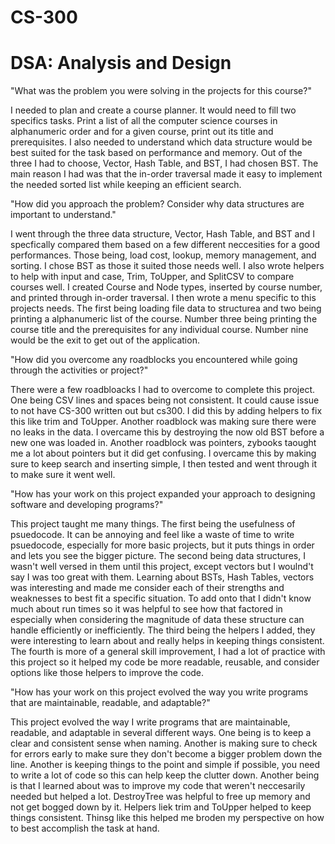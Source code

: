 # CS-300
# DSA: Analysis and Design

"What was the problem you were solving in the projects for this course?"

I needed to plan and create a course planner. It would need to fill two specifics tasks. Print a list of all the computer science courses in alphanumeric order and for a given course, print out its title and prerequisites. I also needed to understand which data structure would be best suited for the task based on performance and memory. Out of the three I had to choose, Vector, Hash Table, and BST, I had chosen BST. The main reason I had was that the in-order traversal made it easy to implement the needed sorted list while keeping an efficient search. 

"How did you approach the problem? Consider why data structures are important to understand."

I went through the three data structure, Vector, Hash Table, and BST and I specfically compared them based on a few different neccesities for a good performances. Those being, load cost, lookup, memory management, and sorting. I chose BST as those it suited those needs well. I also wrote helpers to help with input and case, Trim, ToUpper, and SplitCSV to compare courses well. I created Course and Node types, inserted by course number, and printed through in-order traversal. I then wrote a menu specific to this projects needs. The first being loading file data to structurea and two being printing a alphanumeric list of the course. Number three being printing the course title and the prerequisites for any individual course. Number nine would be the exit to get out of the application.

"How did you overcome any roadblocks you encountered while going through the activities or project?"

There were a few roadbloacks I had to overcome to complete this project. One being CSV lines and spaces being not consistent. It could cause issue to not have CS-300 written out but cs300. I did this by adding helpers to fix this like trim and ToUpper. Another roadblock was making sure there were no leaks in the data. I overcame this by destroying the now old BST before a new one was loaded in. Another roadblock was pointers, zybooks taought me a lot about pointers but it did get confusing. I overcame this by making sure to keep search and inserting simple, I then tested and went through it to make sure it went well. 

"How has your work on this project expanded your approach to designing software and developing programs?"

This project taught me many things. The first being the usefulness of psuedocode. It can be annoying and feel like a waste of time to write psuedocode, especially for more basic projects, but it puts things in order and lets you see the bigger picture. The second being data structures, I wasn't well versed in them until this project, except vectors but I woulnd't say I was too great with them. Learning about BSTs, Hash Tables, vectors was interesting and made me consider each of their strengths and weaknesses to best fit a specific situation. To add onto that I didn't know much about run times so it was helpful to see how that factored in especially when considering the magnitude of data these structure can handle efficiently or inefficiently. The third being the helpers I added, they were interesting to learn about and really helps in keeping things consistent. The fourth is more of a general skill improvement, I had a lot of practice with this project so it helped my code be more readable, reusable, and consider options like those helpers to improve the code.

"How has your work on this project evolved the way you write programs that are maintainable, readable, and adaptable?"

This project evolved the way I write programs that are maintainable, readable, and adaptable in several different ways. One being is to keep a clear and consistent sense when naming. Another is making sure to check for errors early to make sure they don't become a bigger problem down the line. Another is keeping things to the point and simple if possible, you need to write a lot of code so this can help keep the clutter down. Another being is that I learned about was to improve my code that weren't neccesarily needed but helped a lot. DestroyTree was helpful to free up memory and not get bogged down by it. Helpers liek trim and ToUpper helped to keep things consistent. Thinsg like this helped me broden my perspective on how to best accomplish the task at hand. 
